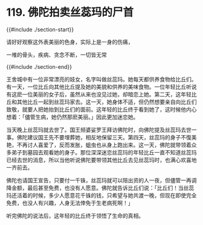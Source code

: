 # 119. 佛陀拍卖丝蕊玛的尸首
{{#include ./section-start}}

请好好观察这外表美丽的色身，实际上是一身的伤痛，

一堆的骨头，疾病、贪念不断，一切皆无常

{{#include ./section-end}}

王舍城中有一位非常漂亮的妓女，名字叫做丝蕊玛。她每天都供养食物给比丘们。有一天，一位比丘向其他比丘提及她的美貌和供养的美味食物。一位年轻比丘听说有这麽一位美丽的女子后，虽然从来也没见过她，却暗恋上她。第二天，这年轻比丘和其他比丘一起到丝蕊玛家去。这一天，她身体不适，但仍然想要亲自向比丘们致敬，就要人把她抬到比丘们的面前。这年轻的比丘终于看到她了，这时候他内心想着：「儘管生病，她仍然那麽美丽。」因此更加迷恋她。

当天晚上丝蕊玛就去世了。国王频婆娑罗王拜访佛陀时，向佛陀提及丝蕊玛去世一事。佛陀建议国王先不要埋葬她，相反地保留三天。第四天，丝蕊玛的身子不復美艳，不再讨人喜爱了，反而发胀，蛆虫也从身上跑出来。这一天，佛陀就带领着众多弟子到墓园去观看她的身子。那位深深迷恋丝蕊玛的年轻比丘一直不知道丝蕊玛已经去世的消息，所以当他听说佛陀要带领其他比丘去见丝蕊玛时，也满心欢喜地一齐前去。

佛陀也请国王宣告，只要付一千铢，丝蕊玛就可以陪出资的人一夜，但儘管一再调降金额，最后甚至免费，也没有人愿意。佛陀就告诉比丘们说：「比丘们！当丝蕊玛还活着的时候，多少人愿意花千铢的钱，只希望与她共渡一晚，但现在即使完全免费，也没人有兴趣，人身无法倖免于生老病死啊！」

听完佛陀的说法后，这年轻的比丘终于领悟了生命的真相。

